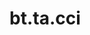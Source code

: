 <div itemscope itemtype="http://developers.google.com/ReferenceObject">
<meta itemprop="name" content="bt.ta.cci" />
<meta itemprop="path" content="Stable" />
</div>

# bt.ta.cci

<!-- Insert buttons and diff -->

<table class="tfo-notebook-buttons tfo-api nocontent" align="left">

</table>





<pre class="devsite-click-to-copy prettyprint lang-py tfo-signature-link">
<code>bt.ta.cci(
    *args, **kwargs
) -> np.array
</code></pre>



<!-- Placeholder for "Used in" -->
